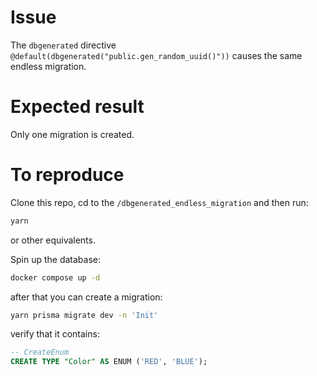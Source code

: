 # Issue
The `dbgenerated` directive `@default(dbgenerated("public.gen_random_uuid()"))` causes the same endless migration.

# Expected result
Only one migration is created.

# To reproduce
Clone this repo, cd to the `/dbgenerated_endless_migration` and then run:
```bash
yarn
```
or other equivalents.

Spin up the database:
```bash
docker compose up -d
```
after that you can create a migration:

```bash
yarn prisma migrate dev -n 'Init'
```
verify that it contains:

```sql
-- CreateEnum
CREATE TYPE "Color" AS ENUM ('RED', 'BLUE');
```


